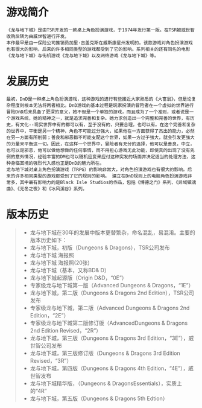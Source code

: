 # 游戏简介
    《龙与地下城》是由TSR开发的一款桌上角色扮演游戏，于1974年发行第一版。在TSR被威世智收购后转为由威世智进行开发。
    本作最早是由一保险公司推销员加里·吉盖克斯在威斯康星州发明的。该款游戏对角色扮演游戏也有很大的影响，后来的许多相同类型的游戏都受到了它的影响。系列相关的还有同名的电影《龙与地下城》与街机游戏《龙与地下城》以及网络游戏《龙与地下城》等。

# 发展历史
    最初，DnD是一种桌上角色扮演游戏，这种游戏的进行有些接近大家熟悉的《大富翁》，但是论复杂程度则根本无法将两者相比。DnD游戏的基本过程是玩家扮演的冒险者在一个虚拟的世界进行冒险DnD后来具备了更深的意义，她不但是一个单独的游戏，而且成为了一个准则，或者说是一个游戏系统，她的精神之一，就是追求完善和复杂。她力求创造出一个完整和完善的世界，有历史，有文化--现实世界中有的都可以有，至于没有的，只要合理，也可以有。在这个完善和复杂的世界中，平衡是另一个精神，角色不可能过分强大，如果他在一方面获得了杰出的能力，必然在另一方面有所削弱；善良和邪恶都不可能支配这个世界，如果一方过于强大，就会引发更强大的力量来平衡这一切。因此，在这样一个世界中，冒险者有充分的选择，他可以是善良，中立，也可以是邪恶，他可以做他想做的任何事情，而不用担心游戏无此功能，即使真的出现了没有先例的意外情况，经验丰富的DM也可以随机应变来应付这种突发的场面并决定适当的处理方法，这种身临其境的强烈代入感也正是DnD的魅力所在。
    龙与地下城对桌上角色扮演游戏（TRPG）的影响非常大，对角色扮演游戏也有很大的影响。后来的许多相同类型的游戏都受到了它的规则的影响。 建立在DnD规则上的电脑角色扮演游戏非常多，其中最有影响力的是Black Isle Studios的作品，包括《博德之门》系列、《异域镇魂曲》、《无冬之夜》和《冰风溪谷》系列。

# 版本历史
> * 龙与地下城在30年的发展中版本更替繁杂，命名混乱，易混淆。主要的版本历史如下：
> * 龙与地下城，初版（Dungeons &amp; Dragons），TSR公司发布
> * 龙与地下城 海报照
> * 龙与地下城 海报照(20张)
> * 龙与地下城（基本，又称BD& D）
> * 龙与地下城起源版（Origin D&D，“0E”）
> * 专家级龙与地下城第一版（Advanced Dungeons & Dragons，“1E”）
> * 龙与地下城，第二版（Dungeons & Dragons 2nd Edition），TSR公司发布
> * 专家级龙与地下城，第二版（Advanced Dungeons & Dragons 2nd Edition，“2E”）
> * 专家级龙与地下城第二版修订版（AdvancedDungeons & Dragons 2nd Edition Revised，“2R”）
> * 龙与地下城，第三版（Dungeons & Dragons 3rd Edition，“3E”），威世智公司发布
> * 龙与地下城，第三版修订版（Dungeons & Dragons 3rd Edition Revised，“3R”）
> * 龙与地下城，第四版（Dungeons & Dragons 4th Edition，“4E”），威世智发布
> * 龙与地下城精华版，（Dungeons & DragonsEssentials），实质上的“4R”
> * 龙与地下城，第五版（Dungeons & Dragons 5th Edtion）
